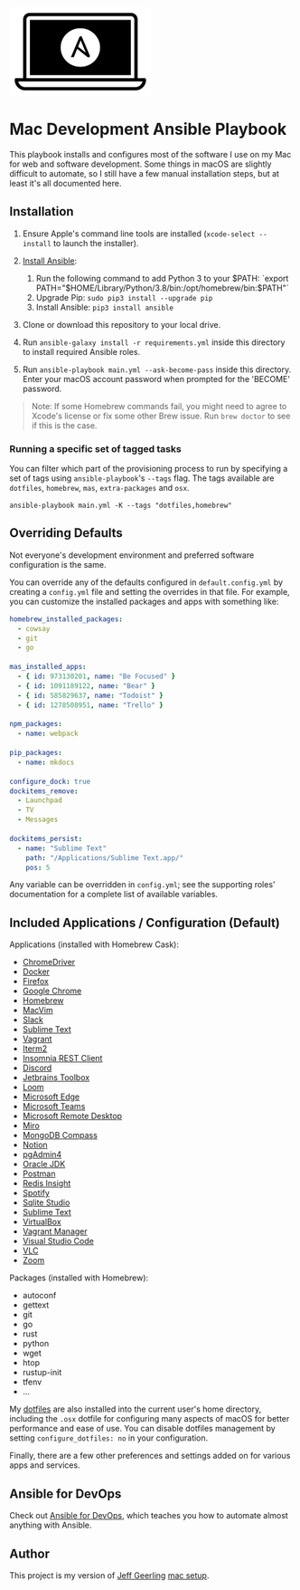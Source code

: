 <img src="https://raw.githubusercontent.com/abdelino17/mac-dev-playbook/master/files/Mac-Dev-Playbook-Logo.png" width="250" height="156" alt="Mac Dev Playbook Logo" />

# Mac Development Ansible Playbook

This playbook installs and configures most of the software I use on my Mac for web and software development. Some things in macOS are slightly difficult to automate, so I still have a few manual installation steps, but at least it's all documented here.

## Installation

1. Ensure Apple's command line tools are installed (`xcode-select --install` to launch the installer).
2. [Install Ansible](https://docs.ansible.com/ansible/latest/installation_guide/index.html):

   1. Run the following command to add Python 3 to your $PATH: `export PATH="$HOME/Library/Python/3.8/bin:/opt/homebrew/bin:$PATH"`
   2. Upgrade Pip: `sudo pip3 install --upgrade pip`
   3. Install Ansible: `pip3 install ansible`

3. Clone or download this repository to your local drive.
4. Run `ansible-galaxy install -r requirements.yml` inside this directory to install required Ansible roles.
5. Run `ansible-playbook main.yml --ask-become-pass` inside this directory. Enter your macOS account password when prompted for the 'BECOME' password.

> Note: If some Homebrew commands fail, you might need to agree to Xcode's license or fix some other Brew issue. Run `brew doctor` to see if this is the case.

### Running a specific set of tagged tasks

You can filter which part of the provisioning process to run by specifying a set of tags using `ansible-playbook`'s `--tags` flag. The tags available are `dotfiles`, `homebrew`, `mas`, `extra-packages` and `osx`.

    ansible-playbook main.yml -K --tags "dotfiles,homebrew"

## Overriding Defaults

Not everyone's development environment and preferred software configuration is the same.

You can override any of the defaults configured in `default.config.yml` by creating a `config.yml` file and setting the overrides in that file. For example, you can customize the installed packages and apps with something like:

```yaml
homebrew_installed_packages:
  - cowsay
  - git
  - go

mas_installed_apps:
  - { id: 973130201, name: "Be Focused" }
  - { id: 1091189122, name: "Bear" }
  - { id: 585829637, name: "Todoist" }
  - { id: 1278508951, name: "Trello" }

npm_packages:
  - name: webpack

pip_packages:
  - name: mkdocs

configure_dock: true
dockitems_remove:
  - Launchpad
  - TV
  - Messages

dockitems_persist:
  - name: "Sublime Text"
    path: "/Applications/Sublime Text.app/"
    pos: 5
```

Any variable can be overridden in `config.yml`; see the supporting roles' documentation for a complete list of available variables.

## Included Applications / Configuration (Default)

Applications (installed with Homebrew Cask):

- [ChromeDriver](https://sites.google.com/chromium.org/driver/)
- [Docker](https://www.docker.com/)
- [Firefox](https://www.mozilla.org/en-US/firefox/new/)
- [Google Chrome](https://www.google.com/chrome/)
- [Homebrew](http://brew.sh/)
- [MacVim](http://macvim-dev.github.io/macvim/)
- [Slack](https://slack.com/)
- [Sublime Text](https://www.sublimetext.com/)
- [Vagrant](https://www.vagrantup.com/)
- [Iterm2](https://iterm2.com/)
- [Insomnia REST Client](https://insomnia.rest/)
- [Discord](https://discord.com/)
- [Jetbrains Toolbox](https://www.jetbrains.com/toolbox-app/)
- [Loom](https://www.loom.com/)
- [Microsoft Edge](https://www.microsoft.com/edge)
- [Microsoft Teams](https://teams.microsoft.com/downloads)
- [Microsoft Remote Desktop](https://docs.microsoft.com/en-us/windows-server/remote/remote-desktop-services/clients/remote-desktop-mac)
- [Miro](https://miro.com/)
- [MongoDB Compass](https://www.mongodb.com/products/compass)
- [Notion](https://www.notion.so/)
- [pgAdmin4](https://www.pgadmin.org/)
- [Oracle JDK](https://www.oracle.com/java/technologies/downloads/)
- [Postman](https://www.postman.com/)
- [Redis Insight](https://www.redislabs.com/redisinsight/)
- [Spotify](https://www.spotify.com/)
- [Sqlite Studio](https://sqlitestudio.pl/)
- [Sublime Text](https://www.sublimetext.com/)
- [VirtualBox](https://www.virtualbox.org/)
- [Vagrant Manager](https://www.vagrantmanager.com/)
- [Visual Studio Code](https://code.visualstudio.com/)
- [VLC](https://www.videolan.org/vlc/)
- [Zoom](https://www.zoom.us/)

Packages (installed with Homebrew):

- autoconf
- gettext
- git
- go
- rust
- python
- wget
- htop
- rustup-init
- tfenv
- ...

My [dotfiles](https://github.com/abdelino17/dotfiles) are also installed into the current user's home directory, including the `.osx` dotfile for configuring many aspects of macOS for better performance and ease of use. You can disable dotfiles management by setting `configure_dotfiles: no` in your configuration.

Finally, there are a few other preferences and settings added on for various apps and services.

## Ansible for DevOps

Check out [Ansible for DevOps](https://www.ansiblefordevops.com/), which teaches you how to automate almost anything with Ansible.

## Author

This project is my version of [Jeff Geerling](https://www.jeffgeerling.com/) [mac setup](https://github.com/geerlingguy/mac-dev-playbook).
